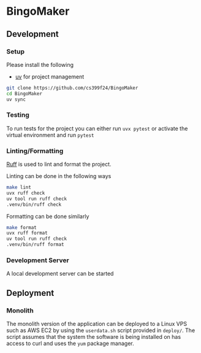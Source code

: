 # BingoMaker

## Development

### Setup

Please install the following

* [uv](https://docs.astral.sh/uv/#getting-started) for project management

```bash
git clone https://github.com/cs399f24/BingoMaker
cd BingoMaker
uv sync
```

### Testing

To run tests for the project you can either run `uvx pytest` or activate the virtual environment and run `pytest`

### Linting/Formatting

[Ruff](https://docs.astral.sh/ruff/) is used to lint and format the project.

Linting can be done in the following ways

```bash
make lint
uvx ruff check
uv tool run ruff check
.venv/bin/ruff check
```

Formatting can be done similarly

```bash
make format
uvx ruff format
uv tool run ruff check
.venv/bin/ruff format
```

### Development Server

A local development server can be started

## Deployment

### Monolith

The monolith version of the application can be deployed to a Linux VPS such as AWS EC2 by using the `userdata.sh` script provided in `deploy/`.
The script assumes that the system the software is being installed on has access to curl and uses the `yum` package manager. 
